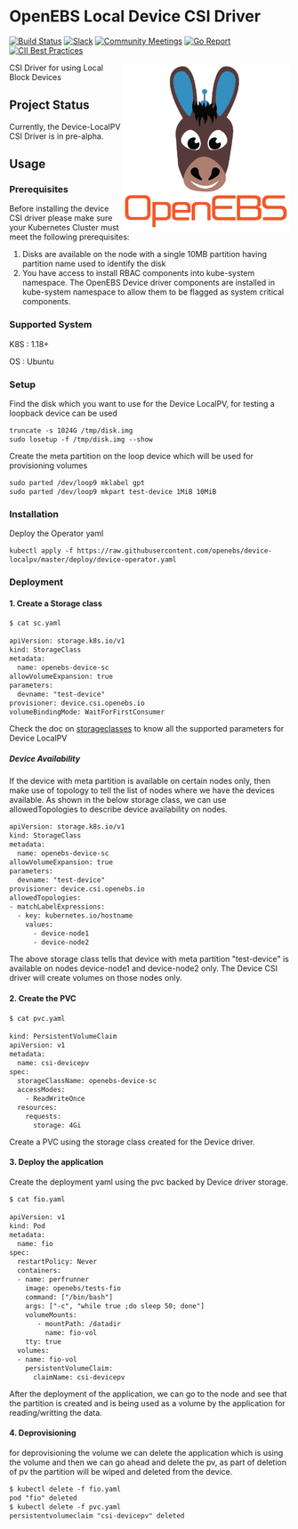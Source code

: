 # OpenEBS Local Device CSI Driver
[![Build Status](https://github.com/openebs/device-localpv/actions/workflows/build.yml/badge.svg)](https://github.com/openebs/device-localpv/actions/workflows/build.yml)
[![Slack](https://img.shields.io/badge/chat!!!-slack-ff1493.svg?style=flat-square)](https://kubernetes.slack.com/messages/openebs)
[![Community Meetings](https://img.shields.io/badge/Community-Meetings-blue)](https://hackmd.io/yJb407JWRyiwLU-XDndOLA?view)
[![Go Report](https://goreportcard.com/badge/github.com/openebs/device-localpv)](https://goreportcard.com/report/github.com/openebs/device-localpv)
[![CII Best Practices](https://bestpractices.coreinfrastructure.org/projects/4871/badge)](https://bestpractices.coreinfrastructure.org/projects/4871)

<img width="300" align="right" alt="OpenEBS Logo" src="https://raw.githubusercontent.com/cncf/artwork/master/projects/openebs/stacked/color/openebs-stacked-color.png" xmlns="http://www.w3.org/1999/html">

CSI Driver for using Local Block Devices 

## Project Status

Currently, the Device-LocalPV CSI Driver is in pre-alpha.

## Usage

### Prerequisites

Before installing the device CSI driver please make sure your Kubernetes Cluster
must meet the following prerequisites:

1. Disks are available on the node with a single 10MB partition having partition name used to 
   identify the disk
2. You have access to install RBAC components into kube-system namespace.
   The OpenEBS Device driver components are installed in kube-system namespace
   to allow them to be flagged as system critical components.

### Supported System

K8S : 1.18+

OS : Ubuntu

### Setup

Find the disk which you want to use for the Device LocalPV, for testing a loopback device can be used

```
truncate -s 1024G /tmp/disk.img
sudo losetup -f /tmp/disk.img --show
```

Create the meta partition on the loop device which will be used for provisioning volumes

```
sudo parted /dev/loop9 mklabel gpt
sudo parted /dev/loop9 mkpart test-device 1MiB 10MiB
```

### Installation

Deploy the Operator yaml

```
kubectl apply -f https://raw.githubusercontent.com/openebs/device-localpv/master/deploy/device-operator.yaml
```

### Deployment


#### 1. Create a Storage class

```
$ cat sc.yaml

apiVersion: storage.k8s.io/v1
kind: StorageClass
metadata:
  name: openebs-device-sc
allowVolumeExpansion: true
parameters:
  devname: "test-device"
provisioner: device.csi.openebs.io
volumeBindingMode: WaitForFirstConsumer
```

Check the doc on [storageclasses](docs/storageclasses.md) to know all the supported parameters for Device LocalPV

##### Device Availability

If the device with meta partition is available on certain nodes only, then make use of topology to tell the list of nodes where we have the devices available.
As shown in the below storage class, we can use allowedTopologies to describe device availability on nodes.

```
apiVersion: storage.k8s.io/v1
kind: StorageClass
metadata:
  name: openebs-device-sc
allowVolumeExpansion: true
parameters:
  devname: "test-device"
provisioner: device.csi.openebs.io
allowedTopologies:
- matchLabelExpressions:
  - key: kubernetes.io/hostname
    values:
      - device-node1
      - device-node2
```

The above storage class tells that device with meta partition "test-device" is available on nodes device-node1 and device-node2 only. The Device CSI driver will create volumes on those nodes only.


#### 2. Create the PVC

```
$ cat pvc.yaml

kind: PersistentVolumeClaim
apiVersion: v1
metadata:
  name: csi-devicepv
spec:
  storageClassName: openebs-device-sc
  accessModes:
    - ReadWriteOnce
  resources:
    requests:
      storage: 4Gi
```

Create a PVC using the storage class created for the Device driver.

#### 3. Deploy the application

Create the deployment yaml using the pvc backed by Device driver storage.

```
$ cat fio.yaml

apiVersion: v1
kind: Pod
metadata:
  name: fio
spec:
  restartPolicy: Never
  containers:
  - name: perfrunner
    image: openebs/tests-fio
    command: ["/bin/bash"]
    args: ["-c", "while true ;do sleep 50; done"]
    volumeMounts:
       - mountPath: /datadir
         name: fio-vol
    tty: true
  volumes:
  - name: fio-vol
    persistentVolumeClaim:
      claimName: csi-devicepv
```

After the deployment of the application, we can go to the node and see that the partition is created and is being used as a volume
by the application for reading/writting the data.

#### 4. Deprovisioning

for deprovisioning the volume we can delete the application which is using the volume and then we can go ahead and delete the pv, as part of deletion of pv the partition will be wiped and deleted from the device.

```
$ kubectl delete -f fio.yaml
pod "fio" deleted
$ kubectl delete -f pvc.yaml
persistentvolumeclaim "csi-devicepv" deleted
```


